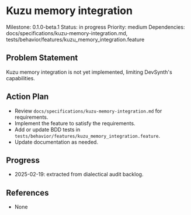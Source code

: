 # Kuzu memory integration
Milestone: 0.1.0-beta.1
Status: in progress
Priority: medium
Dependencies: docs/specifications/kuzu-memory-integration.md, tests/behavior/features/kuzu_memory_integration.feature

## Problem Statement
Kuzu memory integration is not yet implemented, limiting DevSynth's capabilities.


## Action Plan
- Review `docs/specifications/kuzu-memory-integration.md` for requirements.
- Implement the feature to satisfy the requirements.
- Add or update BDD tests in `tests/behavior/features/kuzu_memory_integration.feature`.
- Update documentation as needed.

## Progress
- 2025-02-19: extracted from dialectical audit backlog.

## References
- None
